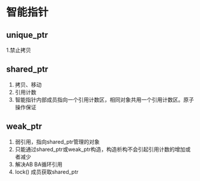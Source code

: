 # 智能指针

## unique_ptr

1.禁止拷贝

## shared_ptr

1. 拷贝、移动
2. 引用计数
3. 智能指针内部成员指向一个引用计数区，相同对象共用一个引用计数区。原子操作保证

## weak_ptr

1. 弱引用，指向shared_ptr管理的对象
2. 只能通过shared_ptr或weak_ptr构造，构造析构不会引起引用计数的增加或者减少
3. 解决AB BA循环引用
4. lock() 成员获取shared_ptr

